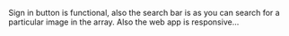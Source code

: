 Sign in button is functional, also the search bar is as you can search for a particular image in the array.
Also the web app is responsive...
